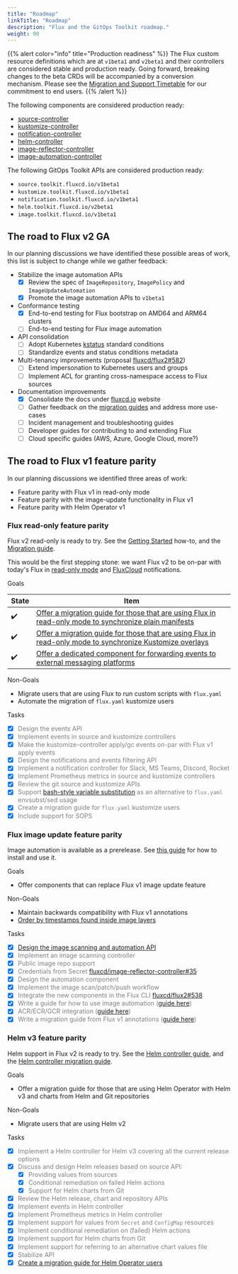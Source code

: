 ```yaml
---
title: "Roadmap"
linkTitle: "Roadmap"
description: "Flux and the GitOps Toolkit roadmap."
weight: 90
---
```


{{% alert color="info" title="Production readiness" %}}
The Flux custom resource definitions which are at `v1beta1` and `v2beta1`
and their controllers are considered stable and production ready.
Going forward, breaking changes to the beta CRDs will be accompanied by a conversion mechanism.
Please see the [Migration and Support Timetable](migration/timetable.md) for our commitment to end users.
{{% /alert %}}

The following components are considered production ready:

- [source-controller](../components/source)
- [kustomize-controller](../components/kustomize)
- [notification-controller](../components/notification)
- [helm-controller](../components/helm)
- [image-reflector-controller](../components/image)
- [image-automation-controller](../components/image)

The following GitOps Toolkit APIs are considered production ready:

- `source.toolkit.fluxcd.io/v1beta1`
- `kustomize.toolkit.fluxcd.io/v1beta1`
- `notification.toolkit.fluxcd.io/v1beta1`
- `helm.toolkit.fluxcd.io/v2beta1`
- `image.toolkit.fluxcd.io/v1beta1`

## The road to Flux v2 GA

In our planning discussions we have identified these possible areas of work,
this list is subject to change while we gather feedback:

- Stabilize the image automation APIs
    - [x] Review the spec of `ImageRepository`, `ImagePolicy` and `ImageUpdateAutomation`
    - [x] Promote the image automation APIs to `v1beta1`

- Conformance testing
    - [x] End-to-end testing for Flux bootstrap on AMD64 and ARM64 clusters
    - [ ] End-to-end testing for Flux image automation

- API consolidation
    - [ ] Adopt Kubernetes [kstatus](https://github.com/kubernetes-sigs/cli-utils/tree/v0.25.0/pkg/kstatus#conditions) standard conditions
    - [ ] Standardize events and status conditions metadata

- Multi-tenancy improvements (proposal [fluxcd/flux2#582](https://github.com/fluxcd/flux2/pull/582))
    - [ ] Extend impersonation to Kubernetes users and groups
    - [ ] Implement ACL for granting cross-namespace access to Flux sources

- Documentation improvements
    - [x] Consolidate the docs under [fluxcd.io](https://fluxcd.io) website
    - [ ] Gather feedback on the [migration guides](https://github.com/fluxcd/flux2/discussions/413) and address more use-cases
    - [ ] Incident management and troubleshooting guides
    - [ ] Developer guides for contributing to and extending Flux
    - [ ] Cloud specific guides (AWS, Azure, Google Cloud, more?)

## The road to Flux v1 feature parity

In our planning discussions we identified three areas of work:

- Feature parity with Flux v1 in read-only mode
- Feature parity with the image-update functionality in Flux v1
- Feature parity with Helm Operator v1

### Flux read-only feature parity

Flux v2 read-only is ready to try. See the [Getting
Started](/docs/get-started/) how-to, and the
[Migration
guide](/docs/migration/flux-v1-migration/).

This would be the first stepping stone: we want Flux v2 to be on-par with today's Flux in
[read-only mode](https://github.com/fluxcd/flux/blob/master/docs/faq.md#can-i-run-flux-with-readonly-git-access)
and [FluxCloud](https://github.com/justinbarrick/fluxcloud) notifications.

Goals

State | Item
----- | ----
:heavy_check_mark: | [Offer a migration guide for those that are using Flux in read-only mode to synchronize plain manifests](/docs/migration/flux-v1-migration/)
:heavy_check_mark: | [Offer a migration guide for those that are using Flux in read-only mode to synchronize Kustomize overlays](/docs/migration/flux-v1-migration/)
:heavy_check_mark: | [Offer a dedicated component for forwarding events to external messaging platforms](/docs/guides/notifications/)

Non-Goals

-  Migrate users that are using Flux to run custom scripts with `flux.yaml`
-  Automate the migration of `flux.yaml` kustomize users

Tasks

- [x]  <span style="color:grey">Design the events API</span>
- [x]  <span style="color:grey">Implement events in source and kustomize controllers</span>
- [x]  <span style="color:grey">Make the kustomize-controller apply/gc events on-par with Flux v1 apply events</span>
- [x]  <span style="color:grey">Design the notifications and events filtering API</span>
- [x]  <span style="color:grey">Implement a notification controller for Slack, MS Teams, Discord, Rocket</span>
- [x]  <span style="color:grey">Implement Prometheus metrics in source and kustomize controllers</span>
- [x]  <span style="color:grey">Review the git source and kustomize APIs</span>
- [x]  <span style="color:grey">Support [bash-style variable substitution](/docs/components/kustomize/kustomization/#variable-substitution) as an alternative to `flux.yaml` envsubst/sed usage</span>
- [x]  <span style="color:grey">Create a migration guide for `flux.yaml` kustomize users</span>
- [x]  <span style="color:grey">Include support for SOPS</span>

### Flux image update feature parity

Image automation is available as a prerelease. See [this
guide](/docs/guides/image-update/) for how to
install and use it.

Goals

-  Offer components that can replace Flux v1 image update feature

Non-Goals

-  Maintain backwards compatibility with Flux v1 annotations
-  [Order by timestamps found inside image layers](https://github.com/fluxcd/flux2/discussions/802)

Tasks

- [x] <span style="color:grey">[Design the image scanning and automation API](https://github.com/fluxcd/flux2/discussions/107)</span>
- [x] <span style="color:grey">Implement an image scanning controller</span>
- [x] <span style="color:grey">Public image repo support</span>
- [x] <span style="color:grey">Credentials from Secret [fluxcd/image-reflector-controller#35](https://github.com/fluxcd/image-reflector-controller/pull/35)</span>
- [x] <span style="color:grey">Design the automation component</span>
- [x] <span style="color:grey">Implement the image scan/patch/push workflow</span>
- [x] <span style="color:grey">Integrate the new components in the Flux CLI [fluxcd/flux2#538](https://github.com/fluxcd/flux2/pull/538)</span>
- [x] <span style="color:grey">Write a guide for how to use image automation ([guide here](/docs/guides/image-update/))</span>
- [x] <span style="color:grey">ACR/ECR/GCR integration ([guide here](/docs/guides/image-update/#imagerepository-cloud-providers-authentication))</span>
- [x] <span style="color:grey">Write a migration guide from Flux v1 annotations ([guide here](/docs/migration/flux-v1-automation-migration/))</span>

### Helm v3 feature parity

Helm support in Flux v2 is ready to try. See the [Helm controller
guide](/docs/guides/helmreleases/), and the [Helm
controller migration
guide](/docs/migration/helm-operator-migration/).

Goals

-  Offer a migration guide for those that are using Helm Operator with Helm v3 and charts from
   Helm and Git repositories

Non-Goals

-  Migrate users that are using Helm v2

Tasks

- [x]  <span style="color:grey">Implement a Helm controller for Helm v3 covering all the current release options</span>
- [x]  <span style="color:grey">Discuss and design Helm releases based on source API:</span>
    * [x]  <span style="color:grey">Providing values from sources</span>
    * [x]  <span style="color:grey">Conditional remediation on failed Helm actions</span>
    * [x]  <span style="color:grey">Support for Helm charts from Git</span>
- [x]  <span style="color:grey">Review the Helm release, chart and repository APIs</span>
- [x]  <span style="color:grey">Implement events in Helm controller</span>
- [x]  <span style="color:grey">Implement Prometheus metrics in Helm controller</span>
- [x]  <span style="color:grey">Implement support for values from `Secret` and `ConfigMap` resources</span>
- [x]  <span style="color:grey">Implement conditional remediation on (failed) Helm actions</span>
- [x]  <span style="color:grey">Implement support for Helm charts from Git</span>
- [x]  <span style="color:grey">Implement support for referring to an alternative chart values file</span>
- [x]  <span style="color:grey">Stabilize API</span>
- [x]  <span style="color:grey">[Create a migration guide for Helm Operator users](../migration/helm-operator-migration.md)</span>

